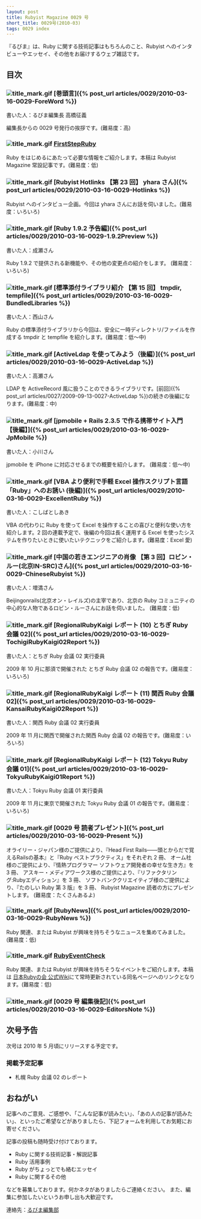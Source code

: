 ```yaml
---
layout: post
title: Rubyist Magazine 0029 号
short_title: 0029号(2010-03)
tags: 0029 index
---
```



『るびま』は、Ruby に関する技術記事はもちろんのこと、Rubyist へのインタビューやエッセイ、その他をお届けするウェブ雑誌です。

## 目次

### ![title_mark.gif]({{site.baseurl}}/images/title_mark.gif) [巻頭言]({% post_url articles/0029/2010-03-16-0029-ForeWord %})

書いた人：るびま編集長 高橋征義

編集長からの 0029 号発行の挨拶です。(難易度：高)

### ![title_mark.gif]({{site.baseurl}}/images/title_mark.gif) [FirstStepRuby](https://github.com/rubima/rubima/blob/master/first_step_ruby/first-step-ruby-2.0.md)

Ruby をはじめるにあたって必要な情報をご紹介します。本稿は Rubyist Magazine 常設記事です。(難易度：低)

### ![title_mark.gif]({{site.baseurl}}/images/title_mark.gif) [Rubyist Hotlinks 【第 23 回】 yhara さん]({% post_url articles/0029/2010-03-16-0029-Hotlinks %})

Rubyist へのインタビュー企画。今回は yhara さんにお話を伺いました。(難易度：いろいろ)

### ![title_mark.gif]({{site.baseurl}}/images/title_mark.gif) [Ruby 1.9.2 予告編]({% post_url articles/0029/2010-03-16-0029-1.9.2Preview %})

書いた人：成瀬さん

Ruby 1.9.2 で提供される新機能や、その他の変更点の紹介をします。 (難易度：いろいろ)

### ![title_mark.gif]({{site.baseurl}}/images/title_mark.gif) [標準添付ライブラリ紹介 【第 15 回】 tmpdir, tempfile]({% post_url articles/0029/2010-03-16-0029-BundledLibraries %})

書いた人：西山さん

Ruby の標準添付ライブラリから今回は、安全に一時ディレクトリ/ファイルを作成する tmpdir と tempfile を紹介します。(難易度：低〜中)

### ![title_mark.gif]({{site.baseurl}}/images/title_mark.gif) [ActiveLdap を使ってみよう（後編）]({% post_url articles/0029/2010-03-16-0029-ActiveLdap %})

書いた人：高瀬さん

LDAP を ActiveRecord 風に扱うことのできるライブラリです。[前回]({% post_url articles/0027/2009-09-13-0027-ActiveLdap %})の続きの後編になります。(難易度：中)

### ![title_mark.gif]({{site.baseurl}}/images/title_mark.gif) [jpmobile + Rails 2.3.5 で作る携帯サイト入門 【後編】]({% post_url articles/0029/2010-03-16-0029-JpMobile %})

書いた人：小川さん

jpmobile を iPhone に対応させるまでの概要を紹介します。 (難易度：低〜中)

### ![title_mark.gif]({{site.baseurl}}/images/title_mark.gif) [VBA より便利で手軽 Excel 操作スクリプト言語「Ruby」へのお誘い (後編)]({% post_url articles/0029/2010-03-16-0029-ExcellentRuby %})

書いた人：こしばとしあき

VBA の代わりに Ruby を使って Excel を操作することの喜びと便利な使い方を紹介します。2 回の連載予定で、後編の今回は長く運用する Excel を使ったシステムを作りたいときに使いたいテクニックをご紹介します。(難易度：Excel 愛)

### ![title_mark.gif]({{site.baseurl}}/images/title_mark.gif) [中国の若きエンジニアの肖像 【第 3 回】ロビン・ルー(北京IN-SRC)さん]({% post_url articles/0029/2010-03-16-0029-ChineseRubyist %})

書いた人：増満さん

Beijingonrails(北京オン・レイルズ)の主宰であり、北京の Ruby コミュニティの中心的な人物であるロビン・ルーさんにお話を伺いました。 (難易度：低)

### ![title_mark.gif]({{site.baseurl}}/images/title_mark.gif) [RegionalRubyKaigi レポート (10) とちぎ Ruby 会議 02]({% post_url articles/0029/2010-03-16-0029-TochigiRubyKaigi02Report %})

書いた人：とちぎ Ruby 会議 02 実行委員

2009 年 10 月に那須で開催された とちぎ Ruby 会議 02 の報告です。(難易度：いろいろ)

### ![title_mark.gif]({{site.baseurl}}/images/title_mark.gif) [RegionalRubyKaigi レポート (11) 関西 Ruby 会議 02]({% post_url articles/0029/2010-03-16-0029-KansaiRubyKaigi02Report %})

書いた人：関西 Ruby 会議 02 実行委員

2009 年 11 月に関西で開催された関西 Ruby 会議 02 の報告です。(難易度：いろいろ)

### ![title_mark.gif]({{site.baseurl}}/images/title_mark.gif) [RegionalRubyKaigi レポート (12) Tokyu Ruby 会議 01]({% post_url articles/0029/2010-03-16-0029-TokyuRubyKaigi01Report %})

書いた人：Tokyu Ruby 会議 01 実行委員

2009 年 11 月に東京で開催された Tokyu Ruby 会議 01 の報告です。(難易度：いろいろ)

### ![title_mark.gif]({{site.baseurl}}/images/title_mark.gif) [0029 号 読者プレゼント]({% post_url articles/0029/2010-03-16-0029-Present %})

オライリー・ジャパン様のご提供により、『Head First Rails――頭とからだで覚えるRailsの基本』と『Ruby ベストプラクティス」をそれぞれ 2 冊、
オーム社様のご提供により、『情熱プログラマー ソフトウェア開発者の幸せな生き方』を 3 冊、
アスキー・メディアワークス様のご提供により、『リファクタリング:Rubyエディション』を 3 冊、
ソフトバンククリエイティブ様のご提供により、『たのしい Ruby 第 3 版』を 3 冊、
Rubyist Magazine 読者の方にプレゼントします。
(難易度：たくさんあるよ)

### ![title_mark.gif]({{site.baseurl}}/images/title_mark.gif) [RubyNews]({% post_url articles/0029/2010-03-16-0029-RubyNews %})

Ruby 関連、または Rubyist が興味を持ちそうなニュースを集めてみました。(難易度：低)

### ![title_mark.gif]({{site.baseurl}}/images/title_mark.gif) [RubyEventCheck](http://jp.rubyist.net/?RubyEventCheck)

Ruby 関連、または Rubyist が興味を持ちそうなイベントをご紹介します。本稿は [日本Rubyの会 公式Wiki](http://jp.rubyist.net/)にて常時更新されている同名ページへのリンクとなります。(難易度：低)

### ![title_mark.gif]({{site.baseurl}}/images/title_mark.gif) [0029 号 編集後記]({% post_url articles/0029/2010-03-16-0029-EditorsNote %})

## 次号予告

次号は 2010 年 5 月頃にリリースする予定です。

### 掲載予定記事

* 札幌 Ruby 会議 02 のレポート


## おねがい

記事へのご意見、ご感想や、「こんな記事が読みたい」、「あの人の記事が読みたい」、といったご希望などがありましたら、下記フォームを利用してお気軽にお寄せください。

記事の投稿も随時受け付けております。

* Ruby に関する技術記事・解説記事
* Ruby 活用事例
* Ruby がちょっとでも絡むエッセイ
* Ruby に関するその他


などを募集しております。何かネタがありましたらご連絡ください。
また、編集に参加したいというお申し出も大歓迎です。

連絡先：[るびま編集部](mailto:magazine@ruby-no-kai.org)


